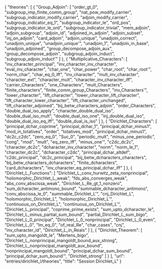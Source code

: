 {
    "theories": [
        {
            "Group_Adjoin": [
                "order_gt_0",
                "subgroup_imp_finite_comm_group",
                "nat_pow_modify_carrier",
                "subgroup_indicator_modify_carrier",
                "adjoin_modify_carrier",
                "subgroup_indicator_eq_1",
                "subgroup_indicator_le",
                "ord_pos",
                "subgroup_indicator_le_ord",
                "subgroup_indicator_trivial",
                "mem_adjoin",
                "adjoin_subgroup",
                "adjoin_id",
                "adjoined_in_adjoin",
                "adjoin_subset",
                "inj_on_adjoin",
                "card_adjoin",
                "adjoin_unique",
                "unadjoin_correct",
                "unadjoin_unique",
                "unadjoin_unique'",
                "unadjoin_1",
                "unadjoin_in_base",
                "unadjoin_adjoined",
                "group_decompose_adjoin_aux",
                "group_decompose_adjoin",
                "subgroup_adjoin_induct",
                "subgroup_adjoin_induct'"
            ]
        },
        {
            "Multiplicative_Characters": [
                "inv_character_principal",
                "inv_character_inv_character",
                "eval_inv_character",
                "char_one",
                "char_power",
                "char_root",
                "char_root'",
                "norm_char",
                "char_eq_0_iff",
                "inv_character",
                "mult_inv_character",
                "character_ext",
                "character_mult",
                "character_inv_character_iff",
                "carrier_Characters",
                "one_Characters",
                "mult_Characters",
                "finite_characters",
                "finite_comm_group_Characters",
                "inv_Characters'",
                "lower_character",
                "lift_character",
                "lower_character_lift_character",
                "lift_character_lower_character",
                "lift_character_unchanged",
                "lift_character_adjoined",
                "bij_betw_characters_adjoin",
                "order_Characters",
                "double_dual_iso_apply",
                "character_double_dual_iso",
                "double_dual_iso_mult",
                "double_dual_iso_one",
                "inj_double_dual_iso",
                "double_dual_iso_eq_iff",
                "double_dual_is_iso"
            ]
        },
        {
            "Dirichlet_Characters": [
                "principal_dchar_coprime",
                "principal_dchar_1",
                "principal_dchar_minus1",
                "mod_in_totatives",
                "order",
                "totatives_mod",
                "principal_dchar_minus1",
                "dc2c_c2dc",
                "zero_eq_0",
                "Suc_0",
                "periodic_mult",
                "minus_one_periodic",
                "cong",
                "mod",
                "mult",
                "eq_zero_iff",
                "minus_one'",
                "c2dc_dc2c",
                "character_dc2c",
                "dcharacter_inv_character",
                "norm",
                "norm_le_1",
                "character_dc2c",
                "dcharacter_c2dc",
                "principal_dchar_altdef",
                "c2dc_principal",
                "dc2c_principal",
                "bij_betw_dcharacters_characters",
                "bij_betw_characters_dcharacters",
                "finite_dcharacters",
                "card_dcharacters",
                "inv_character_eq_principal_dchar_iff"
            ]
        },
        {
            "Dirichlet_L_Functions": [
                "Dirichlet_L_conv_hurwitz_zeta_nonprincipal",
                "holomorphic_Dirichlet_L_weak",
                "fds_abs_converges_weak",
                "abs_conv_abscissa_weak",
                "Dirichlet_L_Re_gt_1_nonzero",
                "sum_dcharacter_antimono_bound",
                "summable_dcharacter_antimono",
                "conv_abscissa_le_0",
                "summable_Dirichlet_L'",
                "cnj_Dirichlet_L",
                "holomorphic_Dirichlet_L",
                "holomorphic_Dirichlet_L'",
                "continuous_on_Dirichlet_L",
                "continuous_on_Dirichlet_L'",
                "Dirichlet_L_principal",
                "coprime_prime_exists",
                "sum_upto_dcharacter_le",
                "Dirichlet_L_minus_partial_sum_bound",
                "partial_Dirichlet_L_sum_bigo",
                "Dirichlet_L_0_principal",
                "Dirichlet_L_0_nonprincipal",
                "Dirichlet_L_0_even",
                "Dirichlet_L_0",
                "Im_eq_0",
                "of_real_Re",
                "char_cases",
                "cnj",
                "inv_character_id",
                "Dirichlet_L_in_Reals"
            ]
        },
        {
            "Dirichlet_Theorem": [
                "sum_upto_mangoldt_le",
                "Mertens_bigo",
                "Dirichlet_L_nonprincipal_mangoldt_bound_aux_strong",
                "Dirichlet_L_nonprincipal_mangoldt_aux_bound",
                "nonprincipal_mangoldt_bound",
                "principal_dchar_sum_bound",
                "principal_dchar_sum_bound'",
                "Dirichlet_strong"
            ]
        }
    ],
    "url": "entries/dirichlet_l/theories",
    "title": "Session Dirichlet_L"
}
